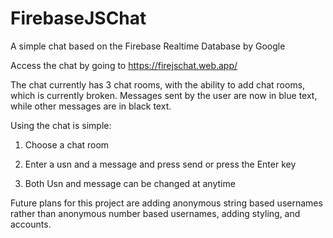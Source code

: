 # FirebaseJSChat
A simple chat based on the Firebase Realtime Database by Google

Access the chat by going to https://firejschat.web.app/

The chat currently has 3 chat rooms, with the ability to add chat rooms, which is currently broken.
Messages sent by the user are now in blue text, while other messages are in black text.

Using the chat is simple:

  1) Choose a chat room
  
  2) Enter a usn and a message and press send or press the Enter key
  
  3) Both Usn and message can be changed at anytime
  
  
Future plans for this project are adding anonymous string based usernames rather than anonymous number based usernames, adding styling, and accounts.

